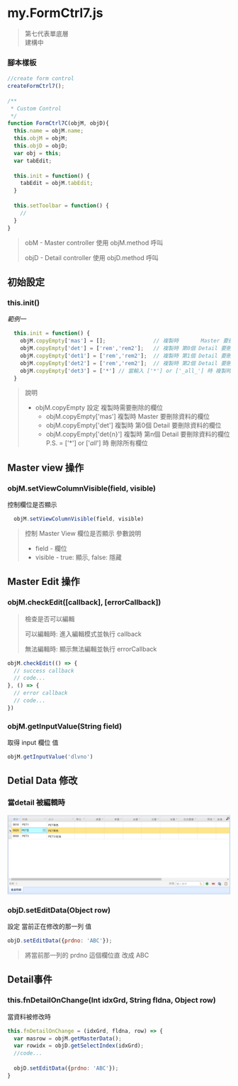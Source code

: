 # my.FormCtrl7.js

> 第七代表單底層 \
> 建構中
>
### 腳本樣板

```javascript
//create form control
createFormCtrl7();

/**
 * Custom Control
 */
function FormCtrl7C(objM, objD){
  this.name = objM.name;
  this.objM = objM;
  this.objD = objD;
  var obj = this;
  var tabEdit;

  this.init = function() {
    tabEdit = objM.tabEdit;
  }

  this.setToolbar = function() {
    //
  }
}
```

> obM - Master controller 使用 objM.method 呼叫&#x20;
>
> objD - Detail controller 使用 objD.method 呼叫&#x20;

## 初始設定

### this.init()
_範例一_

```javascript
  this.init = function() {
    objM.copyEmpty['mas'] = [];               // 複製時       Master 要刪除資料的欄位
    objM.copyEmpty['det'] = ['rem','rem2'];   // 複製時 第0個 Detail 要刪除資料的欄位
    objM.copyEmpty['det1'] = ['rem','rem2'];  // 複製時 第1個 Detail 要刪除資料的欄位
    objM.copyEmpty['det2'] = ['rem','rem2'];  // 複製時 第2個 Detail 要刪除資料的欄位
    objM.copyEmpty['det3'] = ['*'] // 當輸入 ['*'] or ['_all_'] 時 複製時刪除所有欄位資料 
  }
```

> 說明
> * objM.copyEmpty 設定 複製時需要刪除的欄位
>   * objM.copyEmpty['mas']      複製時       Master 要刪除資料的欄位
>   * objM.copyEmpty['det']      複製時 第0個 Detail 要刪除資料的欄位
>   * objM.copyEmpty['det{n}']   複製時 第n個 Detail 要刪除資料的欄位 P.S. = ['*'] or ['_all_'] 時 刪除所有欄位

## Master view 操作

### objM.setViewColumnVisible(field, visible)

控制欄位是否顯示

```javascript
  objM.setViewColumnVisible(field, visible)
```

> 控制 Master View 欄位是否顯示
> 參數說明
>
> * field - 欄位
> * visible - true: 顯示, false: 隱藏

## Master Edit 操作

### objM.checkEdit([callback], [errorCallback])

> 檢查是否可以編輯
> 
> 可以編輯時: 進入編輯模式並執行 callback
> 
> 無法編輯時: 顯示無法編輯並執行 errorCallback

```javascript
objM.checkEdit(() => {
  // success callback
  // code...
}, () => {
  // error callback 
  // code...
})
```

### objM.getInputValue(String field)

取得 input 欄位 值

```javascript
objM.getInputValue('dlvno')
```

## Detial Data 修改

### 當detail 被編輯時

![](../images/js/JS開發文件/Detial%20Edit-ctrl7.png)

### objD.setEditData(Object row)

設定 當前正在修改的那一列 值

```javascript
objD.setEditData({prdno: 'ABC'});
```
> 將當前那一列的 prdno 這個欄位直 改成 ABC

## Detail事件

### this.fnDetailOnChange(Int idxGrd, String fldna, Object row)

當資料被修改時

```javascript
this.fnDetailOnChange = (idxGrd, fldna, row) => {
  var masrow = objM.getMasterData();
  var rowidx = objD.getSelectIndex(idxGrd);
  //code...

  objD.setEditData({prdno: 'ABC'});
}
```